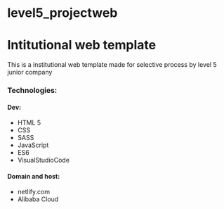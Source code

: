 # level5_projectweb
<h1>Intitutional web template</h1>
    <p>This is a institutional web template made for selective process by level 5 junior company</p>
    <h3>Technologies:</h3>
    <h4>Dev:</h4>
    <ul>
        <li>HTML 5</li>
        <li>CSS</li>
        <li>SASS</li>
        <li>JavaScript</li>
        <li>ES6</li>
        <li>VisualStudioCode</li>
    </ul>
    <h4>Domain and host:</h4>
    <ul>
        <li>netlify.com</li>
        <li>Alibaba Cloud</li>
    </ul>
